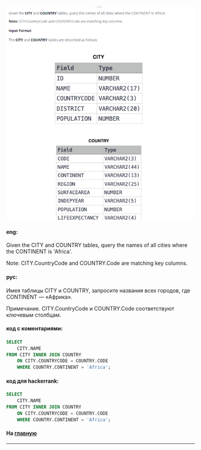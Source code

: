 ### 

<img src="./art/47.png" alt="solution" >

#### eng:
Given the CITY and COUNTRY tables, query the names of all cities where the CONTINENT is 'Africa'.

Note: CITY.CountryCode and COUNTRY.Code are matching key columns.


#### рус:
Имея таблицы CITY и COUNTRY, запросите названия всех городов, где CONTINENT — «Африка».

Примечание. CITY.CountryCode и COUNTRY.Code соответствуют ключевым столбцам.


#### код с коментариями:
```sql
SELECT 
    CITY.NAME
FROM CITY INNER JOIN COUNTRY
    ON CITY.COUNTRYCODE = COUNTRY.CODE
    WHERE COUNTRY.CONTINENT = 'Africa';
```

#### код для hackerrank:
```sql
SELECT 
    CITY.NAME
FROM CITY INNER JOIN COUNTRY
    ON CITY.COUNTRYCODE = COUNTRY.CODE
    WHERE COUNTRY.CONTINENT = 'Africa';
```


#### На [главную](https://github.com/BEPb/hackerrank_sql#readme)

---